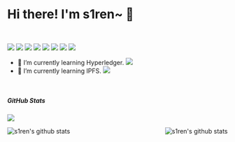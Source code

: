 # Hi there! I'm s1ren~ 👋
<br>

![](https://img.shields.io/badge/-Docker-2496ED?style=flat-square&logo=Docker&logoColor=fff) ![](https://img.shields.io/badge/-Linux-000000?style=flat-square&logo=Linux&logoColor=fff) ![](https://img.shields.io/badge/-Go-00ACD7?style=flat-square&logo=Go&logoColor=fff) ![](https://img.shields.io/badge/-Git-f05032?style=flat-square&logo=git&logoColor=white) ![](https://img.shields.io/badge/-Kubernetes-000000?style=flat-square&logo=Kubernetes&logoColor=fff) ![](https://img.shields.io/badge/-Electron-000000?style=flat-square&logo=Electron&logoColor=fff) ![](https://img.shields.io/badge/-React-000000?style=flat-square&logo=React&logoColor=fff)  ![](https://img.shields.io/badge/-Typescript-000000?style=flat-square&logo=Typescript&logoColor=fff) 

- 🌱 I’m currently learning Hyperledger.  ![](https://img.shields.io/badge/-Hyperledger-000000?style=flat-square&logo=Hyperledger&logoColor=fff)
- 🌱 I’m currently learning IPFS.  ![](https://img.shields.io/badge/-IPFS-000000?style=flat-square&logo=IPFS&logoColor=fff)

<br>

##### GitHub Stats

![](https://activity-graph.herokuapp.com/graph?username=hxx258456&theme=github)

<div align="center">
    <a href="https://github.com/hxx258456">
        <img align="left" src="https://github-readme-stats.vercel.app/api?username=hxx258456&show_icons=truee&include_all_commits=true&theme=onedark&hide=prs" alt="s1ren's github stats"/>
    </a>
    <a href="https://github.com/hxx258456">
        <img align="right" src="https://github-readme-stats.vercel.app/api/top-langs/?username=hxx258456&layout=compact&show_icons=truee&include_all_commits=true&theme=onedark&card_width=230" alt="s1ren's github stats"/>
    </a>
</div>
